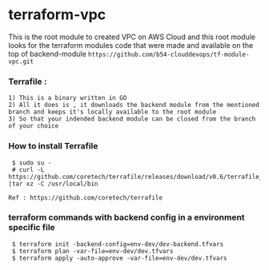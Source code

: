 # terraform-vpc

This is the root module to created VPC on AWS Cloud and this root module looks for the terraform modules code that were made and available on the top of backend-module `https://github.com/b54-clouddevops/tf-module-vpc.git`


### Terrafile : 

```
1) This is a binary written in GO
2) All it does is , it downloads the backend module from the mentioned branch and keeps it's locally available to the root module
3) So that your indended backend module can be closed from the branch of your choice
```

### How to install Terrafile

```
 $ sudo su -
 # curl -L https://github.com/coretech/terrafile/releases/download/v0.6/terrafile_0.6_Linux_x86_64.tar.gz |tar xz -C /usr/local/bin

Ref : https://github.com/coretech/terrafile
```

### terraform commands with backend config in a environment specific file 

```
 $ terraform init -backend-config=env-dev/dev-backend.tfvars
 $ terraform plan -var-file=env-dev/dev.tfvars
 $ terraform apply -auto-approve -var-file=env-dev/dev.tfvars

```